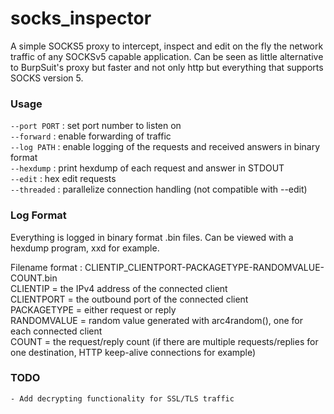 # socks_inspector
  A simple SOCKS5 proxy to intercept, inspect and edit on the fly the network traffic of any SOCKSv5 capable application. Can be seen as little alternative to BurpSuit's proxy but faster and not only http but everything that supports SOCKS version 5.

### Usage
  ```--port PORT```  : set port number to listen on</br>
  ```--forward```    : enable forwarding of traffic</br>
  ```--log PATH```   : enable logging of the requests and received answers in binary format</br>
  ```--hexdump```    : print hexdump of each request and answer in STDOUT</br>
  ```--edit```       : hex edit requests</br>
  ```--threaded```   : parallelize connection handling (not compatible with --edit)

### Log Format
  Everything is logged in binary format .bin files. Can be viewed with a hexdump program, xxd for example.</br>
  
  Filename format : CLIENTIP_CLIENTPORT-PACKAGETYPE-RANDOMVALUE-COUNT.bin</br>
  CLIENTIP = the IPv4 address of the connected client</br>
  CLIENTPORT = the outbound port of the connected client</br>
  PACKAGETYPE = either request or reply</br>
  RANDOMVALUE = random value generated with arc4random(), one for each connected client</br>
  COUNT = the request/reply count (if there are multiple requests/replies for one destination, HTTP keep-alive connections for example)

  ### TODO
    - Add decrypting functionality for SSL/TLS traffic
